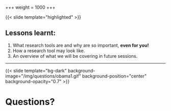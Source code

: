 +++
weight = 1000
+++

{{< slide template="highlighted" >}}

## Lessons learnt:

1. What research tools are and why are so important, **even for you!**
2. How a research tool may look like.
3. An overview of what we will be covering in future sessions.

---

{{< slide template="bg-dark" background-image="/img/questions/obama1.gif" background-position="center" background-opacity="0.7" >}}

# Questions?